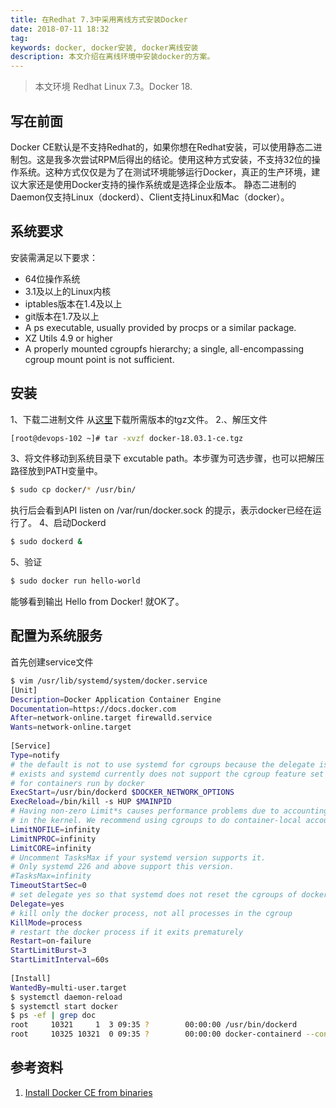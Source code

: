 ```yaml
---
title: 在Redhat 7.3中采用离线方式安装Docker
date: 2018-07-11 18:32
tag: 
keywords: docker, docker安装, docker离线安装
description: 本文介绍在离线环境中安装docker的方案。
---
```


> 本文环境 Redhat Linux 7.3。Docker 18.


## 写在前面
Docker CE默认是不支持Redhat的，如果你想在Redhat安装，可以使用静态二进制包。这是我多次尝试RPM后得出的结论。使用这种方式安装，不支持32位的操作系统。这种方式仅仅是为了在测试环境能够运行Docker，真正的生产环境，建议大家还是使用Docker支持的操作系统或是选择企业版本。
静态二进制的Daemon仅支持Linux（dockerd）、Client支持Linux和Mac（docker）。

## 系统要求
安装需满足以下要求：

* 64位操作系统
* 3.1及以上的Linux内核
* iptables版本在1.4及以上
* git版本在1.7及以上
* A ps executable, usually provided by procps or a similar package.
* XZ Utils 4.9 or higher
* A properly mounted cgroupfs hierarchy; a single, all-encompassing cgroup mount point is not sufficient.

## 安装
1、下载二进制文件
从[这里](https://download.docker.com/linux/static/stable/x86_64/)下载所需版本的tgz文件。
2.、解压文件
```bash
[root@devops-102 ~]# tar -xvzf docker-18.03.1-ce.tgz
```
3、将文件移动到系统目录下 excutable path。本步骤为可选步骤，也可以把解压路径放到PATH变量中。
```bash
$ sudo cp docker/* /usr/bin/
```
执行后会看到API listen on /var/run/docker.sock  的提示，表示docker已经在运行了。
4、启动Dockerd
```bash
$ sudo dockerd &
```
5、验证
```bash
$ sudo docker run hello-world
```
能够看到输出 Hello from Docker! 就OK了。

## 配置为系统服务

首先创建service文件
```sh
$ vim /usr/lib/systemd/system/docker.service
[Unit]
Description=Docker Application Container Engine
Documentation=https://docs.docker.com
After=network-online.target firewalld.service
Wants=network-online.target
 
[Service]
Type=notify
# the default is not to use systemd for cgroups because the delegate issues still
# exists and systemd currently does not support the cgroup feature set required
# for containers run by docker
ExecStart=/usr/bin/dockerd $DOCKER_NETWORK_OPTIONS
ExecReload=/bin/kill -s HUP $MAINPID
# Having non-zero Limit*s causes performance problems due to accounting overhead
# in the kernel. We recommend using cgroups to do container-local accounting.
LimitNOFILE=infinity
LimitNPROC=infinity
LimitCORE=infinity
# Uncomment TasksMax if your systemd version supports it.
# Only systemd 226 and above support this version.
#TasksMax=infinity
TimeoutStartSec=0
# set delegate yes so that systemd does not reset the cgroups of docker containers
Delegate=yes
# kill only the docker process, not all processes in the cgroup
KillMode=process
# restart the docker process if it exits prematurely
Restart=on-failure
StartLimitBurst=3
StartLimitInterval=60s
 
[Install]
WantedBy=multi-user.target
$ systemctl daemon-reload
$ systemctl start docker
$ ps -ef | grep doc
root     10321     1  3 09:35 ?        00:00:00 /usr/bin/dockerd
root     10325 10321  0 09:35 ?        00:00:00 docker-containerd --config /var/run/docker/containerd/containerd.toml
```


## 参考资料

1. [Install Docker CE from binaries](https://docs.docker.com/install/linux/docker-ce/binaries/#next-steps)












